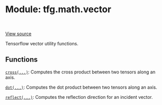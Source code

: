 <div itemscope itemtype="http://developers.google.com/ReferenceObject">
<meta itemprop="name" content="tfg.math.vector" />
<meta itemprop="path" content="Stable" />
</div>

# Module: tfg.math.vector

<table class="tfo-notebook-buttons tfo-api" align="left">
</table>

<a target="_blank" href="https://github.com/tensorflow/graphics/blob/master/tensorflow_graphics/math/vector.py">View
source</a>

Tensorflow vector utility functions.

<!-- Placeholder for "Used in" -->


## Functions

[`cross(...)`](../../tfg/math/vector/cross.md): Computes the cross product between two tensors along an axis.

[`dot(...)`](../../tfg/math/vector/dot.md): Computes the dot product between two tensors along an axis.

[`reflect(...)`](../../tfg/math/vector/reflect.md): Computes the reflection direction for an incident vector.

